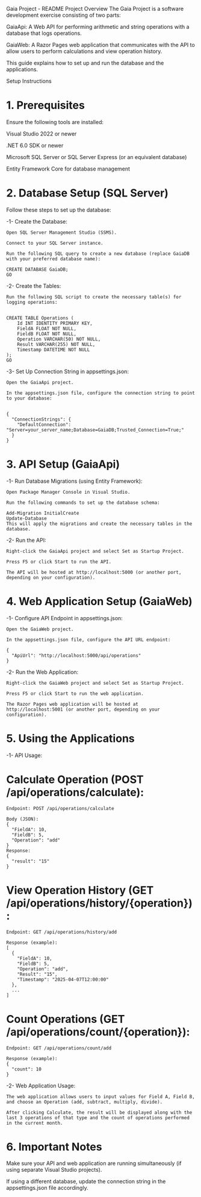 Gaia Project - README
Project Overview
The Gaia Project is a software development exercise consisting of two parts:

GaiaApi: A Web API for performing arithmetic and string operations with a database that logs operations.

GaiaWeb: A Razor Pages web application that communicates with the API to allow users to perform calculations and view operation history.

This guide explains how to set up and run the database and the applications.

Setup Instructions
# 1. Prerequisites
Ensure the following tools are installed:

Visual Studio 2022 or newer

.NET 6.0 SDK or newer

Microsoft SQL Server or SQL Server Express (or an equivalent database)

Entity Framework Core for database management

# 2. Database Setup (SQL Server)
Follow these steps to set up the database:

-1- Create the Database:

    Open SQL Server Management Studio (SSMS).

    Connect to your SQL Server instance.

    Run the following SQL query to create a new database (replace GaiaDB with your preferred database name):

    CREATE DATABASE GaiaDB;
    GO

-2- Create the Tables:

    Run the following SQL script to create the necessary table(s) for logging operations:


    CREATE TABLE Operations (
        Id INT IDENTITY PRIMARY KEY,
        FieldA FLOAT NOT NULL,
        FieldB FLOAT NOT NULL,
        Operation VARCHAR(50) NOT NULL,
        Result VARCHAR(255) NOT NULL,
        Timestamp DATETIME NOT NULL
    );
    GO

-3- Set Up Connection String in appsettings.json:

    Open the GaiaApi project.

    In the appsettings.json file, configure the connection string to point to your database:


    {
      "ConnectionStrings": {
        "DefaultConnection": "Server=your_server_name;Database=GaiaDB;Trusted_Connection=True;"
      }
    }
# 3. API Setup (GaiaApi)
-1- Run Database Migrations (using Entity Framework):

    Open Package Manager Console in Visual Studio.

    Run the following commands to set up the database schema:

    Add-Migration InitialCreate
    Update-Database
    This will apply the migrations and create the necessary tables in the database.

-2- Run the API:

    Right-click the GaiaApi project and select Set as Startup Project.

    Press F5 or click Start to run the API.

    The API will be hosted at http://localhost:5000 (or another port, depending on your configuration).

# 4. Web Application Setup (GaiaWeb)
-1- Configure API Endpoint in appsettings.json:

    Open the GaiaWeb project.

    In the appsettings.json file, configure the API URL endpoint:

    {
      "ApiUrl": "http://localhost:5000/api/operations"
    }
-2- Run the Web Application:

    Right-click the GaiaWeb project and select Set as Startup Project.

    Press F5 or click Start to run the web application.

    The Razor Pages web application will be hosted at http://localhost:5001 (or another port, depending on your configuration).
  
# 5. Using the Applications
-1- API Usage:

# Calculate Operation (POST /api/operations/calculate):

    Endpoint: POST /api/operations/calculate

    Body (JSON):
    {
      "FieldA": 10,
      "FieldB": 5,
      "Operation": "add"
    }
    Response:
    {
      "result": "15"
    }
# View Operation History (GET /api/operations/history/{operation}):

    Endpoint: GET /api/operations/history/add

    Response (example):
    [
      {
        "FieldA": 10,
        "FieldB": 5,
        "Operation": "add",
        "Result": "15",
        "Timestamp": "2025-04-07T12:00:00"
      },
      ...
    ]
# Count Operations (GET /api/operations/count/{operation}):

    Endpoint: GET /api/operations/count/add

    Response (example):
    {
      "count": 10
    }

-2- Web Application Usage:

    The web application allows users to input values for Field A, Field B, and choose an Operation (add, subtract, multiply, divide).

    After clicking Calculate, the result will be displayed along with the last 3 operations of that type and the count of operations performed in the current month.

# 6. Important Notes
Make sure your API and web application are running simultaneously (if using separate Visual Studio projects).

If using a different database, update the connection string in the appsettings.json file accordingly.